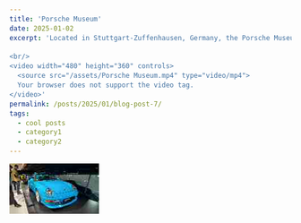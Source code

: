 ```yaml
---
title: 'Porsche Museum'
date: 2025-01-02
excerpt: 'Located in Stuttgart-Zuffenhausen, Germany, the Porsche Museum is a must-visit destination for car enthusiasts and history buffs alike. Opened in 2009, this iconic museum showcases the rich heritage and groundbreaking innovations of one of the world’s most renowned automobile manufacturers.

<br/>
<video width="480" height="360" controls>
  <source src="/assets/Porsche Museum.mp4" type="video/mp4">
  Your browser does not support the video tag.
</video>'
permalink: /posts/2025/01/blog-post-7/
tags:
  - cool posts
  - category1
  - category2
---
```



<img src='/images/Porshce Museum.png'>



